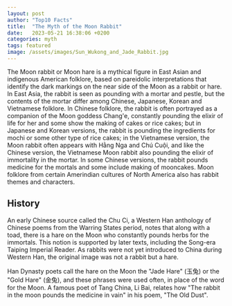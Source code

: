 ```yaml
---
layout: post
author: "Top10 Facts"
title:  "The Myth of the Moon Rabbit"
date:   2023-05-21 16:38:06 +0200
categories: myth
tags: featured
image: /assets/images/Sun_Wukong_and_Jade_Rabbit.jpg
---
```


The Moon rabbit or Moon hare is a mythical figure in East Asian and indigenous American folklore, based on pareidolic interpretations that identify the dark markings on the near side of the Moon as a rabbit or hare. In East Asia, the rabbit is seen as pounding with a mortar and pestle, but the contents of the mortar differ among Chinese, Japanese, Korean and Vietnamese folklore. In Chinese folklore, the rabbit is often portrayed as a companion of the Moon goddess Chang'e, constantly pounding the elixir of life for her and some show the making of cakes or rice cakes; but in Japanese and Korean versions, the rabbit is pounding the ingredients for mochi or some other type of rice cakes; in the Vietnamese version, the Moon rabbit often appears with Hằng Nga and Chú Cuội, and like the Chinese version, the Vietnamese Moon rabbit also pounding the elixir of immortality in the mortar. In some Chinese versions, the rabbit pounds medicine for the mortals and some include making of mooncakes. Moon folklore from certain Amerindian cultures of North America also has rabbit themes and characters. 

## History

An early Chinese source called the Chu Ci, a Western Han anthology of Chinese poems from the Warring States period, notes that along with a toad, there is a hare on the Moon who constantly pounds herbs for the immortals. This notion is supported by later texts, including the Song-era Taiping Imperial Reader. As rabbits were not yet introduced to China during Western Han, the original image was not a rabbit but a hare.

Han Dynasty poets call the hare on the Moon the "Jade Hare" (玉兔) or the "Gold Hare" (金兔), and these phrases were used often, in place of the word for the Moon. A famous poet of Tang China, Li Bai, relates how "The rabbit in the moon pounds the medicine in vain" in his poem, "The Old Dust".